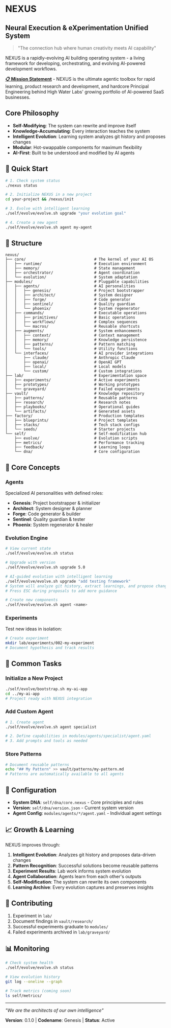 # NEXUS
## Neural Execution & eXperimentation Unified System

> "The connection hub where human creativity meets AI capability"

NEXUS is a rapidly-evolving AI building operating system - a living framework for developing, orchestrating, and evolving AI-powered development workflows.

**[📋 Mission Statement](./MISSION.md)** - NEXUS is the ultimate agentic toolbox for rapid learning, product research and development, and hardcore Principal Engineering behind High Water Labs' growing portfolio of AI-powered SaaS businesses.

## Core Philosophy
- **Self-Modifying**: The system can rewrite and improve itself
- **Knowledge-Accumulating**: Every interaction teaches the system
- **Intelligent Evolution**: Learning system analyzes git history and proposes changes
- **Modular**: Hot-swappable components for maximum flexibility
- **AI-First**: Built to be understood and modified by AI agents

## 🚀 Quick Start

```bash
# 1. Check system status
./nexus status

# 2. Initialize NEXUS in a new project
cd your-project && /nexus/init

# 3. Evolve with intelligent learning
./self/evolve/evolve.sh upgrade "your evolution goal"

# 4. Create a new agent
./self/evolve/evolve.sh agent my-agent
```

## 📁 Structure

```
nexus/
├── core/                              # The kernel of your AI OS
│   ├── runtime/                       # Execution environment
│   ├── memory/                        # State management
│   ├── orchestrator/                  # Agent coordination
│   └── evolution/                     # System adaptation
├── modules/                           # Pluggable capabilities
│   ├── agents/                        # AI personalities
│   │   ├── genesis/                   # Project bootstrapper
│   │   ├── architect/                 # System designer
│   │   ├── forge/                     # Code generator
│   │   ├── sentinel/                  # Quality guardian
│   │   └── phoenix/                   # System regenerator
│   ├── commands/                      # Executable operations
│   │   ├── primitives/                # Basic operations
│   │   ├── workflows/                 # Complex sequences
│   │   └── macros/                    # Reusable shortcuts
│   ├── augments/                      # System enhancements
│   │   ├── context/                   # Context management
│   │   ├── memory/                    # Knowledge persistence
│   │   ├── patterns/                  # Pattern matching
│   │   └── tools/                     # Utility functions
│   └── interfaces/                    # AI provider integrations
│       ├── claude/                    # Anthropic Claude
│       ├── openai/                    # OpenAI GPT
│       ├── local/                     # Local models
│       └── custom/                    # Custom integrations
├── lab/                               # Experimentation space
│   ├── experiments/                   # Active experiments
│   ├── prototypes/                    # Working prototypes
│   └── graveyard/                     # Failed experiments
├── vault/                             # Knowledge repository
│   ├── patterns/                      # Reusable patterns
│   ├── research/                      # Research notes
│   ├── playbooks/                     # Operational guides
│   └── artifacts/                     # Generated assets
├── factory/                           # Production templates
│   ├── blueprints/                    # Project templates
│   ├── stacks/                        # Tech stack configs
│   └── seeds/                         # Starter projects
└── self/                              # Self-modification hub
    ├── evolve/                        # Evolution scripts
    ├── metrics/                       # Performance tracking
    ├── feedback/                      # Learning loops
    └── dna/                           # Core configuration
```

## 🧬 Core Concepts

### Agents
Specialized AI personalities with defined roles:
- **Genesis**: Project bootstrapper & initializer
- **Architect**: System designer & planner
- **Forge**: Code generator & builder
- **Sentinel**: Quality guardian & tester
- **Phoenix**: System regenerator & healer

### Evolution Engine
```bash
# View current state
./self/evolve/evolve.sh status

# Upgrade with version
./self/evolve/evolve.sh upgrade 5.0

# AI-guided evolution with intelligent learning
./self/evolve/evolve.sh upgrade "add testing framework"
# System will analyze git history, extract learnings, and propose changes
# Press ESC during proposals to add more guidance

# Create new components
./self/evolve/evolve.sh agent <name>
```

### Experiments
Test new ideas in isolation:
```bash
# Create experiment
mkdir lab/experiments/002-my-experiment
# Document hypothesis and track results
```

## 🎯 Common Tasks

### Initialize a New Project
```bash
./self/evolve/bootstrap.sh my-ai-app
cd ../my-ai-app
# Project ready with NEXUS integration
```

### Add Custom Agent
```bash
# 1. Create agent
./self/evolve/evolve.sh agent specialist

# 2. Define capabilities in modules/agents/specialist/agent.yaml
# 3. Add prompts and tools as needed
```

### Store Patterns
```bash
# Document reusable patterns
echo "## My Pattern" >> vault/patterns/my-pattern.md
# Patterns are automatically available to all agents
```

## 🔧 Configuration

- **System DNA**: `self/dna/core.nexus` - Core principles and rules
- **Version**: `self/dna/version.json` - Current system version
- **Agent Config**: `modules/agents/*/agent.yaml` - Individual agent settings

## 📈 Growth & Learning

NEXUS improves through:
1. **Intelligent Evolution**: Analyzes git history and proposes data-driven changes
2. **Pattern Recognition**: Successful solutions become reusable patterns
3. **Experiment Results**: Lab work informs system evolution
4. **Agent Collaboration**: Agents learn from each other's outputs
5. **Self-Modification**: The system can rewrite its own components
6. **Learning Archive**: Every evolution captures and preserves insights

## 🤝 Contributing

1. Experiment in `lab/`
2. Document findings in `vault/research/`
3. Successful experiments graduate to `modules/`
4. Failed experiments archived in `lab/graveyard/`

## 📊 Monitoring

```bash
# Check system health
./self/evolve/evolve.sh status

# View evolution history
git log --oneline --graph

# Track metrics (coming soon)
ls self/metrics/
```

---
*"We are the architects of our own intelligence"*

**Version**: 0.1.0 | **Codename**: Genesis | **Status**: Active
